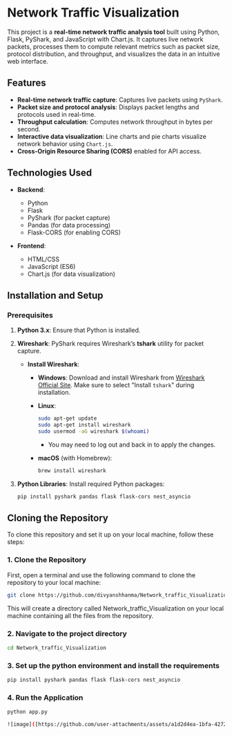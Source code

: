 # Network Traffic Visualization

This project is a **real-time network traffic analysis tool** built using Python, Flask, PyShark, and JavaScript with Chart.js. It captures live network packets, processes them to compute relevant metrics such as packet size, protocol distribution, and throughput, and visualizes the data in an intuitive web interface.

## Features

- **Real-time network traffic capture**: Captures live packets using `PyShark`.
- **Packet size and protocol analysis**: Displays packet lengths and protocols used in real-time.
- **Throughput calculation**: Computes network throughput in bytes per second.
- **Interactive data visualization**: Line charts and pie charts visualize network behavior using `Chart.js`.
- **Cross-Origin Resource Sharing (CORS)** enabled for API access.

## Technologies Used

- **Backend**:
  - Python
  - Flask
  - PyShark (for packet capture)
  - Pandas (for data processing)
  - Flask-CORS (for enabling CORS)

- **Frontend**:
  - HTML/CSS
  - JavaScript (ES6)
  - Chart.js (for data visualization)

## Installation and Setup

### Prerequisites

1. **Python 3.x**: Ensure that Python is installed.
2. **Wireshark**: PyShark requires Wireshark’s **tshark** utility for packet capture.

   - **Install Wireshark**:
     - **Windows**: Download and install Wireshark from [Wireshark Official Site](https://www.wireshark.org/download.html). Make sure to select "Install `tshark`" during installation.
     - **Linux**:
       ```bash
       sudo apt-get update
       sudo apt-get install wireshark
       sudo usermod -aG wireshark $(whoami)
       ```
       - You may need to log out and back in to apply the changes.

     - **macOS** (with Homebrew):
       ```bash
       brew install wireshark
       ```

3. **Python Libraries**: Install required Python packages:
   ```bash
   pip install pyshark pandas flask flask-cors nest_asyncio


## Cloning the Repository

To clone this repository and set it up on your local machine, follow these steps:

### 1. Clone the Repository

First, open a terminal and use the following command to clone the repository to your local machine:

```bash
git clone https://github.com/divyanshhanma/Network_traffic_Visualization.git
```
This will create a directory called Network_traffic_Visualization on your local machine containing all the files from the repository.
### 2. Navigate to the project directory 

```bash
cd Network_traffic_Visualization
```

### 3. Set up the python environment and install the requirements 
``` bash
pip install pyshark pandas flask flask-cors nest_asyncio
```
### 4. Run the Application 
```bash
python app.py

![image]([https://github.com/user-attachments/assets/a1d2d4ea-1bfa-4272-af95-612851949221](https://raw.githubusercontent.com/divyanshhanma/Network_traffic_Visualization/refs/heads/main/Screenshot%202024-10-16%20094644.png))

